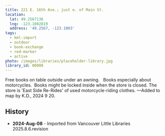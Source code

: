 ```yaml
---
title: 221 E. 16th Ave.; just e. of Main St.
location:
  lat: 49.2567136
  lng: -123.1002819
  address: '49.2567, -123.1003'
tags:
  - kml-import
  - outdoor
  - book-exchange
  - red-marker
  - active
photo: /images/libraries/placeholder-library.jpg
library_id: 00088
---
```

Free books on table outside under an awning.  
Books especially about motorcycles.  
Books might be locked inside when the store is closed.
The store is 'East Side Re-Rides' of used motorcycle-riding clothes.
—Added to map by K.D., 2024 9 20. 

## History
- **2024-Aug-08** - Imported from Vancouver Little Libraries 2025.8.6.revision
